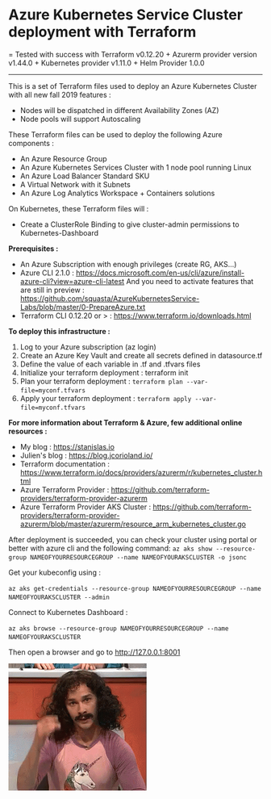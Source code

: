 # Azure Kubernetes Service Cluster deployment with Terraform


= Tested with success with Terraform v0.12.20 + Azurerm provider version v1.44.0 + Kubernetes provider v1.11.0 + Helm Provider 1.0.0

--------------------------------------------------------------------------------------------------------

This is a set of Terraform files used to deploy an Azure Kubernetes Cluster with all new fall 2019 features :

- Nodes will be dispatched in different Availability Zones (AZ)
- Node pools will support Autoscaling

These Terraform files can be used to deploy the following Azure components :
- An Azure Resource Group
- An Azure Kubernetes Services Cluster with 1 node pool running Linux 
- An Azure Load Balancer Standard SKU
- A Virtual Network with it Subnets
- An Azure Log Analytics Workspace + Containers solutions

On Kubernetes, these Terraform files will :
- Create a ClusterRole Binding to give cluster-admin permissions to Kubernetes-Dashboard

__Prerequisites :__
- An Azure Subscription with enough privileges (create RG, AKS...)
- Azure CLI 2.1.0 : https://docs.microsoft.com/en-us/cli/azure/install-azure-cli?view=azure-cli-latest
   And you need to activate features that are still in preview : https://github.com/squasta/AzureKubernetesService-Labs/blob/master/0-PrepareAzure.txt
- Terraform CLI 0.12.20 or > : https://www.terraform.io/downloads.html

__To deploy this infrastructure :__
1. Log to your Azure subscription (az login)
2. Create an Azure Key Vault and create all secrets defined in datasource.tf
3. Define the value of each variable in .tf and .tfvars files
4. Initialize your terraform deployment : terraform init
5. Plan your terraform deployment : `terraform plan --var-file=myconf.tfvars`
6. Apply your terraform deployment : `terraform apply --var-file=myconf.tfvars`

__For more information about Terraform & Azure, few additional online resources :__
- My blog : https://stanislas.io
- Julien's blog : https://blog.jcorioland.io/
- Terraform documentation : https://www.terraform.io/docs/providers/azurerm/r/kubernetes_cluster.html
- Azure Terraform Provider : https://github.com/terraform-providers/terraform-provider-azurerm
- Azure Terraform Provider AKS Cluster : https://github.com/terraform-providers/terraform-provider-azurerm/blob/master/azurerm/resource_arm_kubernetes_cluster.go

After deployment is succeeded, you can check your cluster using portal or better with azure cli and the following command: 
`az aks show --resource-group NAMEOFYOURRESOURCEGROUP --name NAMEOFYOURAKSCLUSTER -o jsonc`

Get your kubeconfig using :

`az aks get-credentials --resource-group NAMEOFYOURRESOURCEGROUP --name NAMEOFYOURAKSCLUSTER --admin`

Connect to Kubernetes Dashboard :

`az aks browse --resource-group NAMEOFYOURRESOURCEGROUP --name NAMEOFYOURAKSCLUSTER`

Then open a browser and go to http://127.0.0.1:8001

![Magic](https://github.com/squasta/AzureKubernetesService-Terraform/raw/master/Magic.gif)
